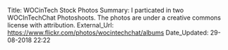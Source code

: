 Title:          WOCinTech Stock Photos
Summary:        I particated in two WOCInTechChat Photoshoots. The photos are under a creative commons license with attribution.
External_Url: https://www.flickr.com/photos/wocintechchat/albums
Date_Updated:   29-08-2018 22:22
